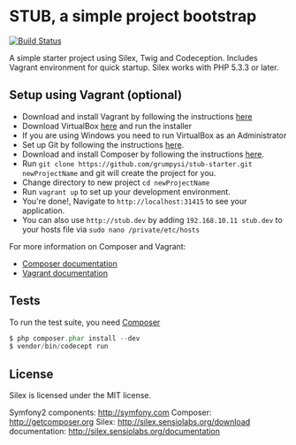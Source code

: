 STUB, a simple project bootstrap
================================
[![Build Status](https://travis-ci.org/grumpysi/stub-starter.png)](https://travis-ci.org/grumpysi/stub-starter)

A simple starter project using Silex, Twig and Codeception.
Includes Vagrant environment for quick startup.  Silex works with PHP 5.3.3 or later.

## Setup using Vagrant (optional)

 * Download and install Vagrant by following the instructions [here](http://downloads.vagrantup.com/)
 * Download VirtualBox [here](https://www.virtualbox.org/wiki/Downloads) and run the installer
 * If you are using Windows you need to run VirtualBox as an Administrator
 * Set up Git by following the instructions [here](https://help.github.com/articles/set-up-git).
 * Download and install Composer by following the instructions [here](http://getcomposer.org/download/).
 * Run `git clone https://github.com/grumpysi/stub-starter.git newProjectName` and git will create the project for you.
 * Change directory to new project `cd newProjectName`
 * Run `vagrant up` to set up your development environment.
 * You're done!, Navigate to `http://localhost:31415` to see your application.
 * You can also use `http://stub.dev` by adding `192.168.10.11 stub.dev` to your hosts file via `sudo nano /private/etc/hosts`


For more information on Composer and Vagrant:

* [Composer documentation](http://getcomposer.org/doc/)
* [Vagrant documentation](http://docs.vagrantup.com/v2/)

## Tests

To run the test suite, you need [Composer](http://getcomposer.org/doc/)

```php
$ php composer.phar install --dev
$ vendor/bin/codecept run
```

License
-------

Silex is licensed under the MIT license.

Symfony2 components: http://symfony.com
Composer:            http://getcomposer.org
Silex:               http://silex.sensiolabs.org/download
documentation:       http://silex.sensiolabs.org/documentation
